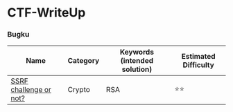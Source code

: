 # CTF-WriteUp
### Bugku

   | Name                                                                  | Category | Keywords (intended solution)              | Estimated Difficulty |
   | --------------------------------------------------------------------- | -------- | ----------------------------------------- | -------------------- |
   | [SSRF challenge or not?](Bugku/Crypto/给你私钥吧.md)        | Crypto      | RSA           | ⭐⭐                  |